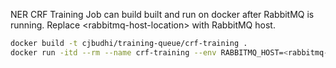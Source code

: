 NER CRF Training Job can build built and run on docker after RabbitMQ is running. Replace \<rabbitmq-host-location\> with RabbitMQ host. 

``` bash
docker build -t cjbudhi/training-queue/crf-training .
docker run -itd --rm --name crf-training --env RABBITMQ_HOST=<rabbitmq-host-location> cjbudhi/training-queue/crf-training
```